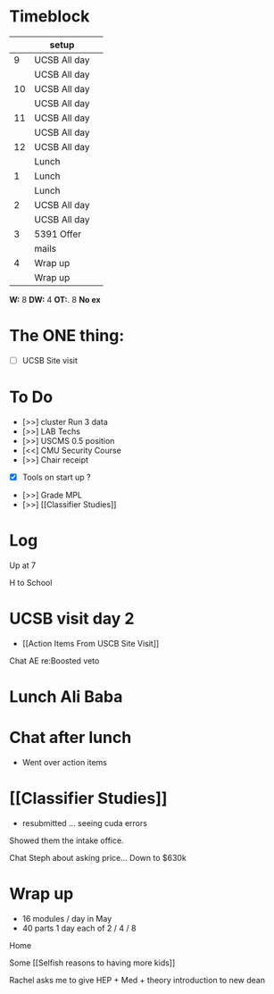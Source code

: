 # Timeblock

|     | setup        |     |
| --- | ------------ | --- |
| 9   | UCSB All day |     |
|     | UCSB All day |     |
| 10  | UCSB All day |     |
|     | UCSB All day |     |
| 11  | UCSB All day |     |
|     | UCSB All day |     |
| 12  | UCSB All day |     |
|     | Lunch        |     |
| 1   | Lunch        |     |
|     | Lunch        |     |
| 2   | UCSB All day |     |
|     | UCSB All day |     |
| 3   | 5391 Offer   |     |
|     | mails        |     |
| 4   | Wrap up      |     |
|     | Wrap up      |     |

**W:** 8 
**DW:** 4 
**OT:**. 8
**No ex**

# The ONE thing: 
- [ ] UCSB Site visit


# To Do
- [>>]  cluster Run 3 data
- [>>] LAB Techs
- [>>] USCMS 0.5 position
- [<<] CMU Security Course
- [>>] Chair receipt 
- [x] Tools on start up ?
- [>>] Grade MPL
- [>>] [[Classifier Studies]]


# Log

Up at 7

H to School 

# UCSB visit day 2
- [[Action Items From USCB Site Visit]]


Chat AE re:Boosted veto

# Lunch Ali Baba


# Chat after lunch
- Went over action items


# [[Classifier Studies]]
- resubmitted ... seeing cuda errors

Showed them the intake office. 

Chat Steph about asking price... Down to $630k


# Wrap up
- 16 modules / day in May
- 40 parts 1 day each of 2 / 4 / 8 


Home 

Some [[Selfish reasons to having more kids]]

Rachel asks me to give HEP + Med + theory introduction to new dean